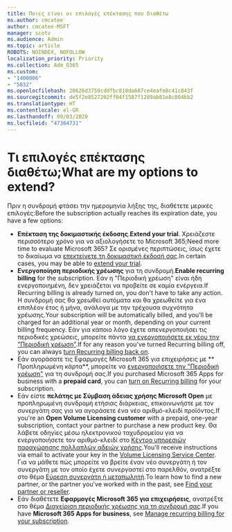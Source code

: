 ```yaml
---
title: Ποιες είναι οι επιλογές επέκτασης που διαθέτω
ms.author: cmcatee
author: cmcatee-MSFT
manager: scotv
ms.audience: Admin
ms.topic: article
ROBOTS: NOINDEX, NOFOLLOW
localization_priority: Priority
ms.collection: Adm_O365
ms.custom:
- "1400006"
- "5832"
ms.openlocfilehash: 20626d3759cddfbc818da687ce4eafe0c41c843f
ms.sourcegitcommit: de5f2e8527202ff04f1587f1289ab81e8c804bb2
ms.translationtype: HT
ms.contentlocale: el-GR
ms.lasthandoff: 09/03/2020
ms.locfileid: "47364731"
---
```

# <a name="what-are-my-options-to-extend"></a><span data-ttu-id="263c4-102">Τι επιλογές επέκτασης διαθέτω;</span><span class="sxs-lookup"><span data-stu-id="263c4-102">What are my options to extend?</span></span>

<span data-ttu-id="263c4-103">Πριν η συνδρομή φτάσει την ημερομηνία λήξης της, διαθέτετε μερικές επιλογές:</span><span class="sxs-lookup"><span data-stu-id="263c4-103">Before the subscription actually reaches its expiration date, you have a few options:</span></span>

- <span data-ttu-id="263c4-104">**Επέκταση της δοκιμαστικής έκδοσης**.</span><span class="sxs-lookup"><span data-stu-id="263c4-104">**Extend your trial**.</span></span>  <span data-ttu-id="263c4-105">Χρειάζεστε περισσότερο χρόνο για να αξιολογήσετε το Microsoft 365;</span><span class="sxs-lookup"><span data-stu-id="263c4-105">Need more time to evaluate Microsoft 365?</span></span> <span data-ttu-id="263c4-106">Σε ορισμένες περιπτώσεις, ίσως έχετε το δικαίωμα να  [επεκτείνετε τη δοκιμαστική έκδοσή σας](https://docs.microsoft.com/microsoft-365/commerce/extend-your-trial).</span><span class="sxs-lookup"><span data-stu-id="263c4-106">In certain cases, you may be able to  [extend your trial](https://docs.microsoft.com/microsoft-365/commerce/extend-your-trial).</span></span>  
- <span data-ttu-id="263c4-107">**Ενεργοποίηση περιοδικής χρέωσης** για τη συνδρομή.</span><span class="sxs-lookup"><span data-stu-id="263c4-107">**Enable recurring billing** for the subscription.</span></span> <span data-ttu-id="263c4-108">Εάν η "Περιοδική χρέωση" είναι ήδη ενεργοποιημένη, δεν χρειάζεται να προβείτε σε καμία ενέργεια.</span><span class="sxs-lookup"><span data-stu-id="263c4-108">If Recurring billing is already turned on, you don't have to take any action.</span></span> <span data-ttu-id="263c4-109">Η συνδρομή σας θα χρεωθεί αυτόματα και θα χρεωθείτε για ένα επιπλέον έτος ή μήνα, ανάλογα με την τρέχουσα συχνότητα χρέωσης.</span><span class="sxs-lookup"><span data-stu-id="263c4-109">Your subscription will be automatically billed, and you'll be charged for an additional year or month, depending on your current billing frequency.</span></span> <span data-ttu-id="263c4-110">Εάν για κάποιο λόγο έχετε απενεργοποιήσει τις περιοδικές χρεώσεις, μπορείτε πάντα [να ενεργοποιήσετε εκ νέου την "Περιοδική χρέωση"](https://docs.microsoft.com/microsoft-365/commerce/subscriptions/renew-your-subscription).</span><span class="sxs-lookup"><span data-stu-id="263c4-110">If for any reason you've turned Recurring billing off, you can always  [turn Recurring billing back on](https://docs.microsoft.com/microsoft-365/commerce/subscriptions/renew-your-subscription).</span></span>
- <span data-ttu-id="263c4-111">Εάν αγοράσατε τις Εφαρμογές Microsoft 365 για επιχειρήσεις με \*\* Προπληρωμένη κάρτα\*\*, μπορείτε να [ενεργοποιήσετε την "Περιοδική χρέωση"](https://docs.microsoft.com/microsoft-365/commerce/subscriptions/renew-your-subscription) για τη συνδρομή σας.</span><span class="sxs-lookup"><span data-stu-id="263c4-111">If you purchased Microsoft 365 Apps for business with a  **prepaid card**, you can  [turn on Recurring billing](https://docs.microsoft.com/microsoft-365/commerce/subscriptions/renew-your-subscription)  for your subscription.</span></span>
- <span data-ttu-id="263c4-112">Εάν είστε  **πελάτης με Σύμβαση άδειας χρήσης Microsoft Open**  με προπληρωμένη συνδρομή ετήσιας διάρκειας, επικοινωνήστε με τον συνεργάτη σας για να αγοράσετε ένα νέο αριθμό-κλειδί προϊόντος.</span><span class="sxs-lookup"><span data-stu-id="263c4-112">If you're an  **Open Volume Licensing customer**  with a prepaid, one-year subscription, contact your partner to purchase a new product key.</span></span> <span data-ttu-id="263c4-113">Θα λάβετε οδηγίες μέσω ηλεκτρονικού ταχυδρομείου για να ενεργοποιήσετε τον αριθμό-κλειδί στο  [Κέντρο υπηρεσιών παραχώρησης πολλαπλών αδειών χρήσης](https://go.microsoft.com/fwlink/p/?LinkID=282016).</span><span class="sxs-lookup"><span data-stu-id="263c4-113">You'll receive instructions via email to activate your key in the  [Volume Licensing Service Center](https://go.microsoft.com/fwlink/p/?LinkID=282016).</span></span> <span data-ttu-id="263c4-114">Για να μάθετε πώς μπορείτε να βρείτε έναν νέο συνεργάτη ή τον συνεργάτη  με τον οποίο έχετε συνεργαστεί στο παρελθόν, ανατρέξτε στο θέμα  [Εύρεση συνεργάτη ή μεταπωλητή](https://docs.microsoft.com/microsoft-365/admin/manage/find-your-partner-or-reseller).</span><span class="sxs-lookup"><span data-stu-id="263c4-114">To learn how to find a new partner, or the partner you've worked with in the past, see  [Find your partner or reseller](https://docs.microsoft.com/microsoft-365/admin/manage/find-your-partner-or-reseller).</span></span>
- <span data-ttu-id="263c4-115">Εάν διαθέτετε **Εφαρμογές Microsoft 365 για επιχειρήσεις**, ανατρέξτε στο θέμα [Διαχείριση περιοδικής χρέωσης για τη συνδρομή σας](https://docs.microsoft.com/microsoft-365/commerce/subscriptions/renew-your-subscription).</span><span class="sxs-lookup"><span data-stu-id="263c4-115">If you have  **Microsoft 365 Apps for business**, see  [Manage recurring billing for your subscription](https://docs.microsoft.com/microsoft-365/commerce/subscriptions/renew-your-subscription).</span></span>
